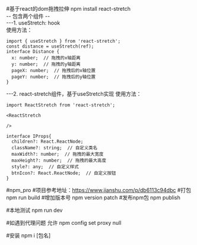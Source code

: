#基于react的dom拖拽拉伸
npm install react-stretch  
-- 包含两个组件  --  
---1. useStretch: hook  
  使用方法：   
  ````
  import { useStretch } from 'react-stretch';  
  const distance = useStretch(ref);  
  interface Distance {
    x: number;  // 拖拽的x轴距离
    y: number;  // 拖拽的y轴距离
    pageX: number;  // 拖拽后的x轴位置
    pageY: number;  // 拖拽后的y轴位置
  }
  ````
---2. react-stretch组件，基于useStretch实现
  使用方法：   
  ````
  import ReactStretch from 'react-stretch';
  
  <ReactStretch
    
  />
  
  interface IProps{
    children?: React.ReactNode;
    className?: string;  // 自定义类名
    maxWidth?: number;  // 拖拽的最大宽度
    maxHeight?: number;  // 拖拽的最大高度
    style?: any;  // 自定义样式
    btnIcon?: React.ReactNode;  // 自定义按钮
  }
  ````


#npm_pro
#项目参考地址：https://www.jianshu.com/p/db6113c94dbc
#打包 npm run build
#增加版本号 npm version patch
#发布npm包 npm publish

#本地测试 npm run dev

#如遇到代理问题  允许  npm config set proxy null

#安装 npm i [包名]
